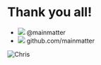 <!-- .slide: class="closing" data-background-image="/split-background.png" -->

# Thank you all!

<ul class="social-list">
  <li><img src="/twitter.svg"> @mainmatter </li>
  <li><img src="/github.svg"> github.com/mainmatter </li>
</ul>

![Chris](/hamster.jpg) <!-- .element class="face" -->
